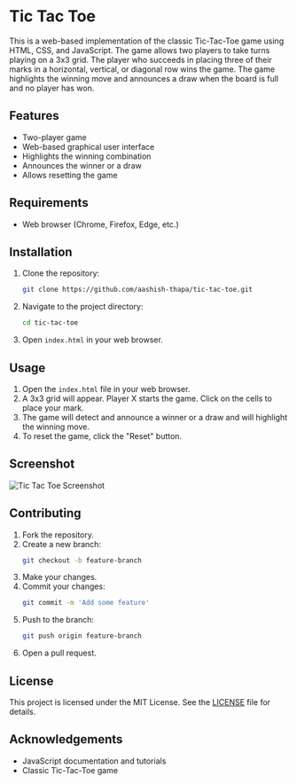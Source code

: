 # Tic Tac Toe

This is a web-based implementation of the classic Tic-Tac-Toe game using HTML, CSS, and JavaScript. The game allows two players to take turns playing on a 3x3 grid. The player who succeeds in placing three of their marks in a horizontal, vertical, or diagonal row wins the game. The game highlights the winning move and announces a draw when the board is full and no player has won.

## Features

- Two-player game
- Web-based graphical user interface
- Highlights the winning combination
- Announces the winner or a draw
- Allows resetting the game

## Requirements

- Web browser (Chrome, Firefox, Edge, etc.)

## Installation

1. Clone the repository:
    ```bash
    git clone https://github.com/aashish-thapa/tic-tac-toe.git
    ```
2. Navigate to the project directory:
    ```bash
    cd tic-tac-toe
    ```
3. Open `index.html` in your web browser.

## Usage

1. Open the `index.html` file in your web browser.
2. A 3x3 grid will appear. Player X starts the game. Click on the cells to place your mark.
3. The game will detect and announce a winner or a draw and will highlight the winning move.
4. To reset the game, click the "Reset" button.

## Screenshot

![Tic Tac Toe Screenshot](screenshot.png)

## Contributing

1. Fork the repository.
2. Create a new branch:
    ```bash
    git checkout -b feature-branch
    ```
3. Make your changes.
4. Commit your changes:
    ```bash
    git commit -m 'Add some feature'
    ```
5. Push to the branch:
    ```bash
    git push origin feature-branch
    ```
6. Open a pull request.

## License

This project is licensed under the MIT License. See the [LICENSE](LICENSE) file for details.

## Acknowledgements

- JavaScript documentation and tutorials
- Classic Tic-Tac-Toe game

